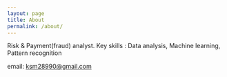 ```yaml
---
layout: page
title: About
permalink: /about/
---
```


Risk & Payment(fraud) analyst.
Key skills : Data analysis, Machine learning, Pattern recognition

email: ksm28990@gmail.com
